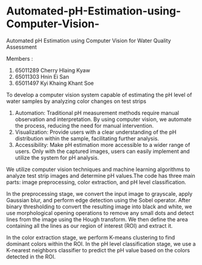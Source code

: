 # Automated-pH-Estimation-using-Computer-Vision-
Automated pH Estimation using Computer Vision  for Water Quality Assessment

Members :
1. 65011289 Cherry Hlaing Kyaw
2. 65011303 Hnin Ei San
3. 65011497 Kyi Khaing Khant Soe

To develop a computer vision system capable of estimating the pH level of water samples by analyzing color changes on test strips
1. Automation: Traditional pH measurement methods require manual observation and interpretation. By using computer vision, we automate the process, reducing the need for manual intervention.
2. Visualization: Provide users with a clear understanding of the pH distribution within the sample, facilitating further analysis.
3. Accessibility:  Make pH estimation more accessible to a wider range of users. Only with the captured images, users can easily implement and utilize the system for pH analysis.

We utilize computer vision techniques and machine learning algorithms to analyze test strip images and determine pH values.The code has three main parts: image preprocessing, color extraction, and pH level classification.

In the preprocessing stage, we convert the input image to grayscale, apply Gaussian blur, and perform edge detection using the Sobel operator. After binary thresholding to convert the resulting image into black and white, we use morphological opening operations to remove any small dots and detect lines from the image using the Hough transform. We then define the area containing all the lines as our region of interest (ROI) and extract it.

In the color extraction stage, we perform K-means clustering to find dominant colors within the ROI. 
In the pH level classification stage, we use a K-nearest neighbors classifier to predict the pH value based on the colors detected in the ROI.

